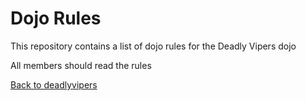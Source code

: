 Dojo Rules
==========

This repository contains a list of dojo rules for the Deadly Vipers dojo

All members should read the rules

[Back to deadlyvipers]("https://github.com/deadlyvipers")
